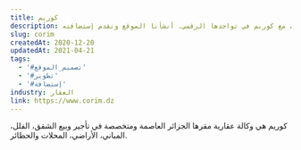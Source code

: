 ```yaml
---
title: كوريم
description: تعاونت يونيفارواب مع كوريم في تواجدها الرقمي. أنشأنا الموقع ونقدم إستضافته.
slug: corim
createdAt: 2020-12-20
updatedAt: 2021-04-21
tags:
  - '#تصميم_الموقع'
  - '#تطوير'
  - '#إستضافة'
industry: العقار
link: https://www.corim.dz
---
```


كوريم هي وكالة عقارية مقرها الجزائر العاصمة ومتخصصة في تأجير وبيع الشقق، الفلل، المباني، الأراضي، المحلات والحظائر.
